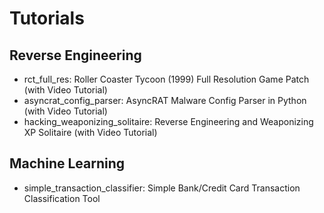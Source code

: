 # Tutorials

## Reverse Engineering
* rct_full_res: Roller Coaster Tycoon (1999) Full Resolution Game Patch (with Video Tutorial)
* asyncrat_config_parser: AsyncRAT Malware Config Parser in Python (with Video Tutorial)
* hacking_weaponizing_solitaire: Reverse Engineering and Weaponizing XP Solitaire (with Video Tutorial)

## Machine Learning
 * simple_transaction_classifier: Simple Bank/Credit Card Transaction Classification Tool
